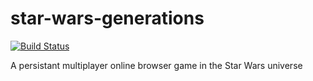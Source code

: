 # star-wars-generations

[![Build Status](https://travis-ci.org/bpkennedy/star-wars-generations.svg?branch=master)](https://travis-ci.org/bpkennedy/star-wars-generations)

A persistant multiplayer online browser game in the Star Wars universe
